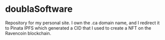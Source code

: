 # doublaSoftware
Repository for my personal site.
I own the .ca domain name, and I redirect it to Pinata IPFS which
generated a CID that I used to create a NFT on the Ravencoin blockchain.
